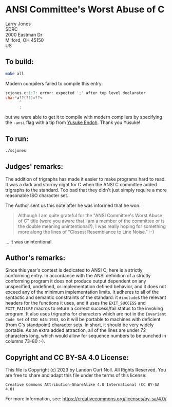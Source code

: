 # ANSI Committee's Worst Abuse of C

Larry Jones\
SDRC\
2000 Eastman Dr\
Milford, OH 45150\
US


## To build:

```sh
make all
```

Modern compilers failed to compile this entry:

```c
scjones.c:1:7: error: expected ';' after top level declarator
char*a??(??)=??<
      ^
      ;
```

but we were able to get it to compile with modern compilers by specifying the
`-ansi` flag with a tip from [Yusuke Endoh](/winners.html#Yusuke_Endoh). Thank
you Yusuke!


## To run:

```sh
./scjones
```


## Judges' remarks:

The addition of trigraphs has made it easier to make programs hard to read.  It
was a dark and stormy night for C when the ANSI C committee added trigraphs to
the standard.  Too bad that they didn't just simply require a more reasonable
ISO character set.

The Author sent us this note after he was informed that he won:

> Although I am quite grateful for the "ANSI Committee's Worst Abuse of C" title
> (were you aware that I am a member of the committee or is the double meaning
> unintentional?), I was really hoping for something more along the lines of
> "Closest Resemblance to Line Noise."  :-)

... it was unintentional.


## Author's remarks:

Since this year's contest is dedicated to ANSI C, here is a strictly conforming
entry.  In accordance with the ANSI definition of a strictly conforming program
it does not produce output dependent on any unspecified, undefined, or
implementation defined behavior, and it does not exceed any of the minimum
implementation limits.  It adheres to all of the syntactic and semantic
constraints of the standard: it `#include`s the relevant headers for the
functions it uses, and it uses the `EXIT_SUCCESS` and `EXIT_FAILURE` macros to
return a correct success/fail status to the invoking program.  It also uses
trigraphs for characters which are not in the `Invariant Code Set` of `ISO
646:1983`, so it will be portable to machines with deficient (from C's
standpoint) character sets.  In short, it should be very widely portable.  As an
extra added attraction, all of the lines are under 72 characters long, which
would allow for sequence numbers to be punched in columns 73-80 :-).


## Copyright and CC BY-SA 4.0 License:

This file is Copyright (c) 2023 by Landon Curt Noll.  All Rights Reserved.
You are free to share and adapt this file under the terms of this license:

    Creative Commons Attribution-ShareAlike 4.0 International (CC BY-SA 4.0)

For more information, see: https://creativecommons.org/licenses/by-sa/4.0/
